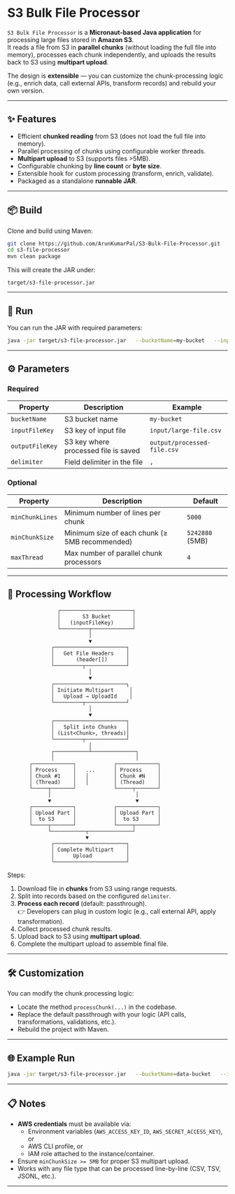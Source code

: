 # S3 Bulk File Processor

`S3 Bulk File Processor` is a **Micronaut-based Java application** for processing large files stored in **Amazon S3**.  
It reads a file from S3 in **parallel chunks** (without loading the full file into memory), processes each chunk independently, and uploads the results back to S3 using **multipart upload**.

The design is **extensible** — you can customize the chunk-processing logic (e.g., enrich data, call external APIs, transform records) and rebuild your own version.

---

## ✨ Features
- Efficient **chunked reading** from S3 (does not load the full file into memory).
- Parallel processing of chunks using configurable worker threads.
- **Multipart upload** to S3 (supports files >5MB).
- Configurable chunking by **line count** or **byte size**.
- Extensible hook for custom processing (transform, enrich, validate).
- Packaged as a standalone **runnable JAR**.

---

## 📦 Build

Clone and build using Maven:

```bash
git clone https://github.com/ArunKumarPal/S3-Bulk-File-Processor.git
cd s3-file-processor
mvn clean package
```

This will create the JAR under:

```
target/s3-file-processor.jar
```

---

## 🚀 Run

You can run the JAR with required parameters:

```bash
java -jar target/s3-file-processor.jar   --bucketName=my-bucket   --inputFileKey=input/large-file.csv   --outputFileKey=output/processed-file.csv   --delimiter=,
```

---

## ⚙️ Parameters

### Required
| Property       | Description                          | Example                        |
|----------------|--------------------------------------|--------------------------------|
| `bucketName`   | S3 bucket name                       | `my-bucket`                    |
| `inputFileKey` | S3 key of input file                 | `input/large-file.csv`         |
| `outputFileKey`| S3 key where processed file is saved | `output/processed-file.csv`    |
| `delimiter`    | Field delimiter in the file          | `,`                            |

### Optional
| Property        | Description                                      | Default        |
|-----------------|--------------------------------------------------|----------------|
| `minChunkLines` | Minimum number of lines per chunk                | `5000`         |
| `minChunkSize`  | Minimum size of each chunk (≥ 5MB recommended)   | `5242880` (5MB)|
| `maxThread`     | Max number of parallel chunk processors           | `4`            |

---

## 🔄 Processing Workflow

```
                ┌───────────────────────┐
                │       S3 Bucket       │
                │   (inputFileKey)      │
                └─────────┬─────────────┘
                          │
                          ▼
              ┌───────────────────────┐
              │   Get File Headers    │
              │       (header[])      │
              └─────────┬─────────────┘
                          │
                          ▼
              ┌───────────────────────┐
              │ Initiate Multipart     │
              │   Upload → UploadId    │
              └─────────┬─────────────┘
                          │
                          ▼
              ┌───────────────────────┐
              │   Split into Chunks   │
              │ (List<Chunk>, threads)│
              └─────────┬─────────────┘
                          │
              ┌───────────┴──────────────┐
              │                          │
       ┌─────────────┐            ┌─────────────┐
       │ Process     │   ...      │ Process     │
       │ Chunk #1    │   │        │ Chunk #N    │
       │ (Thread)    │   │        │ (Thread)    │
       └─────┬───────┘            └─────┬───────┘
             │                           │
             ▼                           ▼
       ┌─────────────┐            ┌─────────────┐
       │ Upload Part │            │ Upload Part │
       │  to S3      │            │  to S3      │
       └─────┬───────┘            └─────┬───────┘
             └───────────┬──────────────┘
                         ▼
              ┌───────────────────────┐
              │ Complete Multipart    │
              │      Upload           │
              └───────────────────────┘
```

Steps:
1. Download file in **chunks** from S3 using range requests.
2. Split into records based on the configured `delimiter`.
3. **Process each record** (default: passthrough).  
   👉 Developers can plug in custom logic (e.g., call external API, apply transformation).
4. Collect processed chunk results.
5. Upload back to S3 using **multipart upload**.
6. Complete the multipart upload to assemble final file.

---

## 🛠️ Customization
You can modify the chunk processing logic:

- Locate the method `processChunk(...)` in the codebase.
- Replace the default passthrough with your logic (API calls, transformations, validations, etc.).
- Rebuild the project with Maven.

---

## 🌐 Example Run

```bash
java -jar target/s3-file-processor.jar   --bucketName=data-bucket   --inputFileKey=raw/input.csv   --outputFileKey=processed/output.csv   --delimiter="|"   --minChunkLines=10000   --minChunkSize=10485760   --maxThread=8
```

---

## 📋 Notes
- **AWS credentials** must be available via:
  - Environment variables (`AWS_ACCESS_KEY_ID`, `AWS_SECRET_ACCESS_KEY`), or
  - AWS CLI profile, or
  - IAM role attached to the instance/container.
- Ensure `minChunkSize >= 5MB` for proper S3 multipart upload.
- Works with any file type that can be processed line-by-line (CSV, TSV, JSONL, etc.).

---

